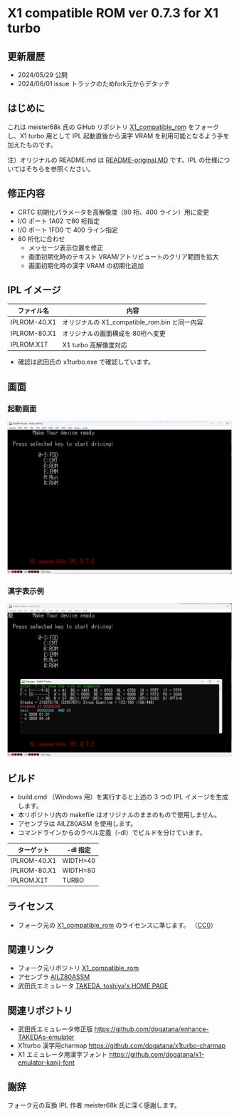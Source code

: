 #  X1 compatible ROM ver 0.7.3 for X1 turbo

## 更新履歴

- 2024/05/29 公開
- 2024/06/01 issue トラックのためfork元からデタッチ


## はじめに

これは meister68k 氏の GiHub リポジトリ 
[X1_compatible_rom](https://github.com/meister68k/X1_compatible_rom)
をフォークし、X1 turbo 用として IPL 起動直後から漢字 VRAM を利用可能となるよう手を加えたものです。

注）オリジナルの README.md は [README-original.MD](README-original.MD) です。IPL の仕様についてはそちらを参照ください。

## 修正内容

- CRTC 初期化パラメータを高解像度（80 桁、400 ライン）用に変更
- I/O ポート 1A02 で80 桁指定
- I/O ポート 1FD0 で 400 ライン指定
- 80 桁化に合わせ
    - メッセージ表示位置を修正
    - 画面初期化時のテキスト VRAM/アトリビュートのクリア範囲を拡大
    - 画面初期化時の漢字 VRAM の初期化追加

##  IPL イメージ

| ファイル名   | 内容                                          |
| --           | --                                            |
| IPLROM-40.X1 | オリジナルの X1_compatible_rom.bin と同一内容 |
| IPLROM-80.X1 | オリジナルの画面構成を 80桁へ変更             |
| IPLROM.X1T   | X1 turbo 高解像度対応                         |

- 確認は武田氏の x1turbo.exe で確認しています。

## 画面

### 起動画面

![screen.png](screen.png)

### 漢字表示例

![kanji.png](kanji.png)

## ビルド

- build.cmd （Windows 用）を実行すると上述の 3 つの  IPL イメージを生成します。
- 本リポジトリ内の makefile はオリジナルのままのもので使用しません。
- アセンブラは AILZ80ASM を使用します。
- コマンドラインからのラベル定義（-dl）でビルドを分けています。

| ターゲット    | -dl 指定 |
| --            | --       |
| IPLROM-40.X1  | WIDTH=40 |
| IPLROM-80.X1  | WIDTH=80 |
| IPLROM.X1T    | TURBO    |

## ライセンス

- フォーク元の [X1_compatible_rom](https://github.com/meister68k/X1_compatible_rom) のライセンスに準じます。
（[CC0](https://creativecommons.org/publicdomain/zero/1.0/deed.ja)）

## 関連リンク

- フォーク元リポジトリ [X1_compatible_rom](https://github.com/meister68k/X1_compatible_rom)
- アセンブラ [AILZ80ASSM](https://github.com/AILight/AILZ80ASM)
- 武田氏エミュレータ [TAKEDA, toshiya's HOME PAGE](http://takeda-toshiya.my.coocan.jp/)

## 関連リポジトリ

- 武田氏エミュレータ修正版 https://github.com/dogatana/enhance-TAKEDAs-emulator
- X1turbo 漢字用charmap https://github.com/dogatana/x1turbo-charmap
- X1 エミュレータ用漢字フォント https://github.com/dogatana/x1-emulator-kanji-font

## 謝辞

フォーク元の互換 IPL 作者 meister68k 氏に深く感謝します。


